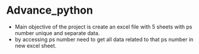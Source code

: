 # Advance_python

* Main objective of the project is create an excel file with 5 sheets with ps number unique and separate data.
* by accessing ps number need to get all data related to that ps number in new excel sheet.
